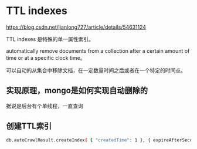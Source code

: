 # TTL indexes

https://blog.csdn.net/jianlong727/article/details/54631124

TTL indexes 是特殊的单一属性索引。

automatically remove documents from a collection after a certain amount of time or at a specific clock time。

可以自动的从集合中移除文档，在一定数量时间之后或者在一个特定的时间点。

## 实现原理，mongo是如何实现自动删除的

据说是后台有个单线程，一直查询


## 创建TTL索引

```sh
db.autoCrawlResult.createIndex( { "createdTime": 1 }, { expireAfterSeconds: 3600 } )
```